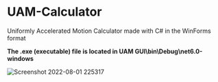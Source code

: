 # UAM-Calculator
Uniformly Accelerated Motion Calculator made with C# in the WinForms format

**The .exe (executable) file is located in UAM GUI\bin\Debug\net6.0-windows**

![Screenshot 2022-08-01 225317](https://user-images.githubusercontent.com/105403944/182286114-e72ec651-3619-4235-b3d6-c3e98b457ab8.png)
